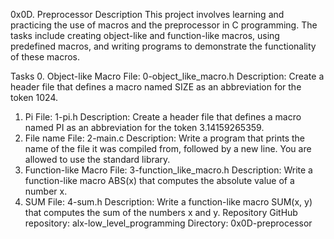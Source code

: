 0x0D. Preprocessor
Description
This project involves learning and practicing the use of macros and the preprocessor in C programming. The tasks include creating object-like and function-like macros, using predefined macros, and writing programs to demonstrate the functionality of these macros.

Tasks
0. Object-like Macro
File: 0-object_like_macro.h
Description: Create a header file that defines a macro named SIZE as an abbreviation for the token 1024.
1. Pi
File: 1-pi.h
Description: Create a header file that defines a macro named PI as an abbreviation for the token 3.14159265359.
2. File name
File: 2-main.c
Description: Write a program that prints the name of the file it was compiled from, followed by a new line. You are allowed to use the standard library.
3. Function-like Macro
File: 3-function_like_macro.h
Description: Write a function-like macro ABS(x) that computes the absolute value of a number x.
4. SUM
File: 4-sum.h
Description: Write a function-like macro SUM(x, y) that computes the sum of the numbers x and y.
Repository
GitHub repository: alx-low_level_programming
Directory: 0x0D-preprocessor
